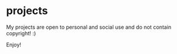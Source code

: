 # projects
My projects are open to personal and social use and do not contain copyright! :)

Enjoy!
